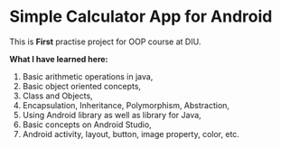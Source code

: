 # Simple Calculator App for Android
This is **First** practise project for OOP course at DIU.

__What I have learned here:__
1. Basic arithmetic operations in java,
2. Basic object oriented concepts,
3. Class and Objects,
4. Encapsulation, Inheritance, Polymorphism, Abstraction,
5. Using Android library as well as library for Java,
6. Basic concepts on Android Studio,
7. Android activity, layout, button, image property, color, etc.
